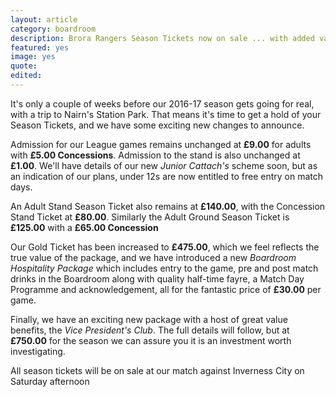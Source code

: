 ```yaml
---
layout: article
category: boardroom
description: Brora Rangers Season Tickets now on sale ... with added value
featured: yes
image: yes
quote:
edited: 
---
```

It's only a couple of weeks before our 2016-17 season gets going for real, with a trip to Nairn's Station Park. That means it's time to get a hold of your Season Tickets, and we have some exciting new changes to announce.

Admission for our League games remains unchanged at **£9.00** for adults with **£5.00 Concessions**. Admission to the stand is also unchanged at **£1.00**. We'll have details of our new *Junior Cattach's* scheme soon, but as an indication of our plans, under 12s are now entitled to free entry on match days.

An Adult Stand Season Ticket also remains at **£140.00**, with the Concession Stand Ticket at **£80.00**. Similarly the Adult Ground Season Ticket is **£125.00** with a **£65.00 Concession**

Our Gold Ticket has been increased to **£475.00**, which we feel reflects the true value of the package, and we have introduced a new *Boardroom Hospitality Package* which includes entry to the game, pre and post match drinks in the Boardroom along with quality half-time fayre, a Match Day Programme and acknowledgement, all for the fantastic price of **£30.00** per game.

Finally, we have an exciting new package with a host of great value benefits, the *Vice President's Club*. The full details will follow, but at **£750.00** for the season we can assure you it is an investment worth investigating.

All season tickets will be on sale at our match against Inverness City on Saturday afternoon